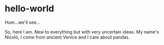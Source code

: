 # hello-world
Hum...we'll see...

So, here I am. New to everything but with very uncertain ideas. My name's Nicolò, I come from ancient Venice and I care about pandas. 
